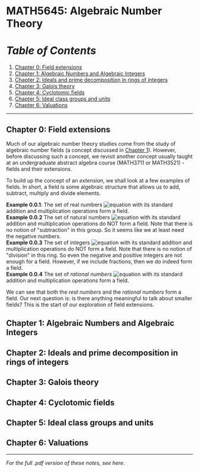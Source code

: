 # MATH5645: Algebraic Number Theory
# _Table of Contents_
1. [Chapter 0: Field extensions](#chap0)
2. [Chapter 1: Algebraic Numbers and Algebraic Integers](#chap1)
3. [Chapter 2: Ideals and prime decomposition in rings of integers](#chap2)
4. [Chapter 3: Galois theory](#chap3)
5. [Chapter 4: Cyclotomic fields](#chap4)
6. [Chapter 5: Ideal class groups and units](#chap5)
7. [Chapter 6: Valuations](#chap6)
---
## <a name = "chap0" /> Chapter 0: Field extensions
Much of our algebraic number theory studies come from the study of algebraic number fields (a concept discussed in [Chapter 1](#chap1)). However, before discussing such a concept, we revisit another concept usually taught at an undergraduate abstract algebra course (MATH3711 or MATH3521) - fields and their extensions.

To build up the concept of an _extension_, we shall look at a few examples of fields. In short, a field is some algebraic structure that allows us to add, subtract, multiply and divide elements.

**Example 0.0.1**: The set of real numbers ![equation](https://latex.codecogs.com/svg.latex?\mathbb&space;R) with its standard addition and multiplication operations form a field. <br />
**Example 0.0.2** The set of natural numbers ![equation](https://latex.codecogs.com/svg.latex?\mathbb&space;N) with its standard addition and multiplication operations do NOT form a field. Note that there is no notion of "subtraction" in this group. So it seems like we at least need the negative numbers. <br />
**Example 0.0.3** The set of integers ![equation](https://latex.codecogs.com/svg.latex?\mathbb&space;Z) with its standard addition and multiplication operations do NOT form a field. Note that there is no notion of "division" in this ring. So even the negative and positive integers are not enough for a field. However, if we include fractions, then we do indeed form a field. <br />
**Example 0.0.4** The set of _rational numbers_ ![equation](https://latex.codecogs.com/svg.latex?\mathbb&space;Q) with its standard addition and multiplication operations form a field.

We can see that both the _real numbers_ and the _rational numbers_ form a field. Our next question is: is there anything meaningful to talk about smaller fields? This is the start of our exploration of field extensions.

## <a name = "chap1" /> Chapter 1: Algebraic Numbers and Algebraic Integers
## <a name = "chap2" /> Chapter 2: Ideals and prime decomposition in rings of integers
## <a name = "chap3" /> Chapter 3: Galois theory
## <a name = "chap4" />Chapter 4: Cyclotomic fields
## <a name = "chap5" /> Chapter 5: Ideal class groups and units
## <a name = "chap6" /> Chapter 6: Valuations

---
_For the full .pdf version of these notes, see here_.
